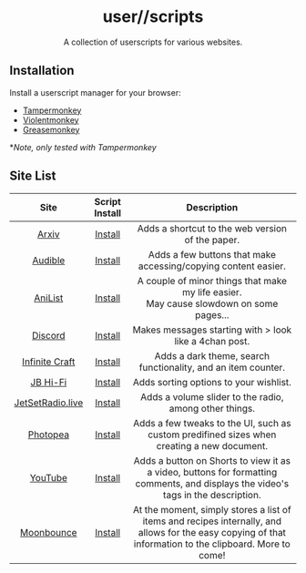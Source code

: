 <div align="center">
    <h1>user//scripts</h1>
    <p>A collection of userscripts for various websites.</p>
</div>

## Installation

Install a userscript manager for your browser:

- [Tampermonkey](https://www.tampermonkey.net/)
- [Violentmonkey](https://violentmonkey.github.io/)
- [Greasemonkey](https://www.greasespot.net/)  

\**Note, only tested with Tampermonkey*

## Site List

| Site | Script Install | Description |
| :---: | :---: | :---: |
| [Arxiv](https://arxiv.org/) | [Install](https://github.com/Jordy3D/user_____/raw/main/scripts/ArxivWebShortcut.user.js) | Adds a shortcut to the web version of the paper. |
| [Audible](https://www.audible.com/) | [Install](https://github.com/Jordy3D/user_____/raw/main/scripts/audibleBonus.user.js) | Adds a few buttons that make accessing/copying content easier. |
| [AniList](https://anilist.co/) | [Install](https://github.com/Jordy3D/user_____/raw/main/scripts/BanesAnilistChanges.user.js) | A couple of minor things that make my life easier.<br>May cause slowdown on some pages... |
| [Discord](https://discord.com/) | [Install](https://github.com/Jordy3D/user_____/raw/main/scripts/DiscordChan.user.js) | Makes messages starting with > look like a 4chan post. |
| [Infinite Craft](https://neal.fun/infinite-craft/) | [Install](https://github.com/Jordy3D/user_____/raw/main/scripts/InfiniteCraftPlus.user.js) | Adds a dark theme, search functionality, and an item counter. |
| [JB Hi-Fi](https://www.jbhifi.com.au/) | [Install](https://github.com/Jordy3D/user_____/raw/main/scripts/JBPlus.user.js) | Adds sorting options to your wishlist. |
| [JetSetRadio.live](https://jetsetradio.live/) | [Install](https://github.com/Jordy3D/user_____/raw/main/scripts/JSRLPlus.user.js) | Adds a volume slider to the radio, among other things. |
| [Photopea](https://www.photopea.com/) | [Install](https://github.com/Jordy3D/user_____/raw/main/scripts/PhotopeaTweaks.user.js) | Adds a few tweaks to the UI, such as custom predifined sizes when creating a new document. |
| [YouTube](https://www.youtube.com/) | [Install](https://github.com/Jordy3D/user_____/raw/main/scripts/YouTubePlus.user.js) | Adds a button on Shorts to view it as a video, buttons for formatting comments, and displays the video's tags in the description. |
| [Moonbounce](https://moonbounce.gg/) | [Install](https://github.com/Jordy3D/user_____/raw/main/scripts/MoonbouncePlus.user.js) | At the moment, simply stores a list of items and recipes internally, and allows for the easy copying of that information to the clipboard. More to come! |


